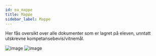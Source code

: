 ```yaml
---
id: ea_mappe
title: Mappe
sidebar_label: Mappe
---
```

Her fås oversikt over alle dokumenter som er lagret på eleven, unntatt utskrevne kompetansebevis/vitnemål.

![image](https://user-images.githubusercontent.com/80097133/121518836-39dcb900-c9f1-11eb-88cd-66ef51fd3a6c.png)
![image](https://user-images.githubusercontent.com/80097133/121520596-61cd1c00-c9f3-11eb-9a56-97150fe03bef.png)
